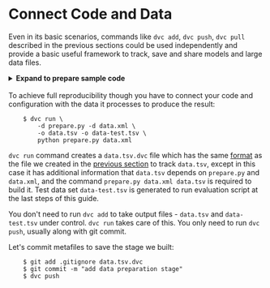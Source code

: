 # Connect Code and Data

Even in its basic scenarios, commands like `dvc add`, `dvc push`, `dvc pull`
described in the previous sections could be used independently and provide a
basic useful framework to track, save and share models and large data files.

<details><summary><strong>Expand to prepare sample code</strong></summary>
<p>
If you have been following along the get started from the very beginning,
run these commands to get the sample code and install dependencies. It will
install packages like <code>panda</code> and  <code>scikit-learn</code>,
that are required to run this example, consider using <code>virtualenv</code>
to isolate your environment:
</br>
<pre>
    $ wget -q -O - https://dvc.org/s3/get-started/code.tgz | tar zx
    $ pip install -U -r requirements.txt
    $ git add .
    $ git commit -m 'add code'
</pre>
</p>
</details>
</br>
To achieve full reproducibility though you have to connect your code and
configuration with the data it processes to produce the result:

```dvc
    $ dvc run \
        -d prepare.py -d data.xml \
        -o data.tsv -o data-test.tsv \
        python prepare.py data.xml
```

`dvc run` command creates a `data.tsv.dvc` file which has the same
[format](/doc/user-guide/dvc-file-format) as the file we created in the
[previous section](/doc/get-started/add-files) to track `data.tsv`, except in
this case it has additional information that `data.tsv` depends on `prepare.py`
and `data.xml`, and the command `prepare.py data.xml data.tsv` is required to
build it. Test data set `data-test.tsv` is generated to run evaluation script at
the last steps of this guide.

You don't need to run `dvc add` to take output files - `data.tsv` and
`data-test.tsv` under control. `dvc run` takes care of this. You only need to
run `dvc push`, usually along with git commit.

Let's commit metafiles to save the stage we built:

```dvc
    $ git add .gitignore data.tsv.dvc
    $ git commit -m "add data preparation stage"
    $ dvc push
```
